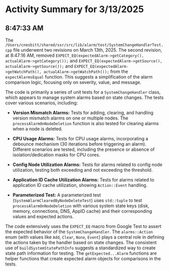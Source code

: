 # Activity Summary for 3/13/2025

## 8:47:33 AM
The `/Users/cnesbitt/shared/ssr/src/lib/alarm/test/SystemChangeHandlerTest.cpp` file underwent two revisions on March 13th, 2025.  The second revision, at 8:47:16 AM,  removed  `EXPECT_EQ(expectedAlarm->getCategory(), actualAlarm->getCategory());` and `EXPECT_EQ(expectedAlarm->getSource(), actualAlarm->getSource());` and `EXPECT_EQ(expectedAlarm->getWatchPath(), actualAlarm->getWatchPath());` from the `expectAlarmsEqual` function. This suggests a simplification of the alarm comparison logic, focusing only on severity, value, and message.

The code is primarily a series of unit tests for a `SystemChangeHandler` class, which appears to manage system alarms based on state changes.  The tests cover various scenarios, including:

* **Version Mismatch Alarms:** Tests for adding, clearing, and handling version mismatch alarms on one or multiple nodes.  The `processAlarmOnNodeDeletion` function is also tested for clearing alarms when a node is deleted.

* **CPU Usage Alarms:**  Tests for CPU usage alarms, incorporating a debounce mechanism (30 iterations before triggering an alarm).  Different scenarios are tested, including the presence or absence of isolation/dedication masks for CPU cores.

* **Config Node Utilization Alarms:** Tests for alarms related to config node utilization, testing both exceeding and not exceeding the threshold.

* **Application ID Cache Utilization Alarms:** Tests for alarms related to application ID cache utilization, showing `Action::Event` handling.

* **Parameterized Test:** A parameterized test (`SystemAlarmClearedByNodeDeleteTest`) uses  `std::tuple` to test `processAlarmOnNodeDeletion` with various system state keys (disk, memory, connections, DNS, AppID cache) and their corresponding values and expected actions.


The code extensively uses the `EXPECT_EQ` macro from Google Test to assert the expected behavior of the `SystemChangeHandler`.  The `alarms::Action` enum (with values like `Add`, `Clear`, `None`, `Event`) plays a central role in defining the actions taken by the handler based on state changes.  The consistent use of `buildSystemStatePathInfo` suggests a standardized way to create state path information for testing.  The `getExpected...Alarm` functions are helper functions that create expected alarm objects for comparisons in the tests.

